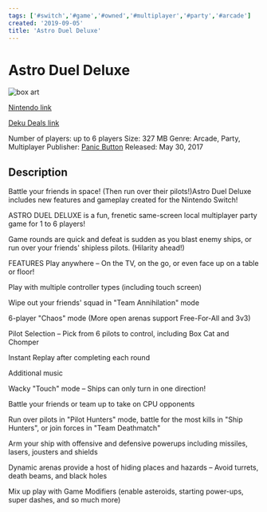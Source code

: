 ```yaml
---
tags: ['#switch','#game','#owned','#multiplayer','#party','#arcade']
created: '2019-09-05'
title: 'Astro Duel Deluxe'
---
```

# Astro Duel Deluxe

![box art](https://assets.nintendo.com/image/upload/c_pad,f_auto,h_613,q_auto,w_1089/ncom/en_US/games/switch/a/astro-duel-deluxe-switch/hero?v=2021042919)

[Nintendo link](https://www.nintendo.com/games/detail/astro-duel-deluxe-switch/)

[Deku Deals link](https://www.dekudeals.com/items/astro-duel-deluxe)

Number of players: up to 6 players
Size: 327 MB
Genre: Arcade, Party, Multiplayer
Publisher: [Panic Button](https://www.dekudeals.com/games?include[collection]=true&filter[publisher]=Panic+Button)
Released: May 30, 2017

## Description

Battle your friends in space! (Then run over their pilots!)Astro Duel Deluxe includes new features and gameplay created for the Nintendo Switch!

ASTRO DUEL DELUXE is a fun, frenetic same-screen local multiplayer party game for 1 to 6 players!

Game rounds are quick and defeat is sudden as you blast enemy ships, or run over your friends' shipless pilots. (Hilarity ahead!)

FEATURES
Play anywhere – On the TV, on the go, or even face up on a table or floor!

Play with multiple controller types (including touch screen)

Wipe out your friends' squad in "Team Annihilation" mode

6-player "Chaos" mode (More open arenas support Free-For-All and 3v3)

Pilot Selection – Pick from 6 pilots to control, including Box Cat and Chomper

Instant Replay after completing each round

Additional music

Wacky "Touch" mode – Ships can only turn in one direction!

Battle your friends or team up to take on CPU opponents

Run over pilots in "Pilot Hunters" mode, battle for the most kills in "Ship Hunters", or join forces in "Team Deathmatch"

Arm your ship with offensive and defensive powerups including missiles, lasers, jousters and shields

Dynamic arenas provide a host of hiding places and hazards – Avoid turrets, death beams, and black holes

Mix up play with Game Modifiers (enable asteroids, starting power-ups, super dashes, and so much more)
